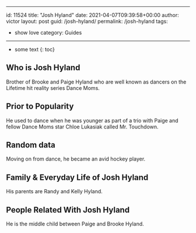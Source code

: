  ---
id: 11524
title: "Josh Hyland"
date: 2021-04-07T09:39:58+00:00
author: victor
layout: post
guid: /josh-hyland/
permalink: /josh-hyland
tags:
 - show love
category: Guides
---

* some text
{: toc}

## Who is Josh Hyland

Brother of Brooke and Paige Hyland who are well known as dancers on the Lifetime hit reality series Dance Moms.

## Prior to Popularity

He used to dance when he was younger as part of a trio with Paige and fellow Dance Moms star Chloe Lukasiak called Mr. Touchdown.

## Random data

Moving on from dance, he became an avid hockey player.

## Family & Everyday Life of Josh Hyland

His parents are Randy and Kelly Hyland.

## People Related With Josh Hyland

He is the middle child between Paige and Brooke Hyland.
 